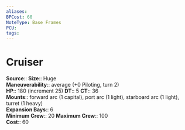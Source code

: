 ```yaml
---
aliases: 
BPCost: 60
NoteType: Base Frames
PCU: 
tags: 
---
```


# Cruiser

**Source**::
**Size**:: Huge  
**Maneuverability**:: average (+0 Piloting, turn 2)  
**HP**:: 180 (increment 25)
**DT**:: 5
**CT**:: 36  
**Mounts**:: forward arc (1 capital), port arc (1 light), starboard arc (1 light), turret (1 heavy)  
**Expansion Bays**:: 6  
**Minimum Crew**:: 20
**Maximum Crew**:: 100  
**Cost**:: 60